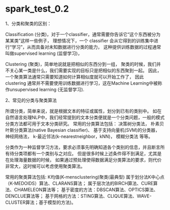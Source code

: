 # spark_test_0.2
1、分类和聚类的区别：

Classification (分类)，对于一个classifier，通常需要你告诉它“这个东西被分为某某类”这样一些例子，
理想情况下，一个 classifier 会从它得到的训练集中进行“学习”，从而具备对未知数据进行分类的能力，
这种提供训练数据的过程通常叫做supervised learning (监督学习)，

Clustering (聚类)，简单地说就是把相似的东西分到一组，
聚类的时候，我们并不关心某一类是什么，我们需要实现的目标只是把相似的东西聚到一起。
因此，一个聚类算法通常只需要知道如何计算相似度就可以开始工作了，
因此 clustering 通常并不需要使用训练数据进行学习，这在Machine Learning中被称作unsupervised learning (无监督学习).

2、常见的分类与聚类算法

所谓分类，简单来说，就是根据文本的特征或属性，划分到已有的类别中。
如在自然语言处理NLP中，我们经常提到的文本分类便就是一个分类问题，一般的模式分类方法都可用于文本分类研究。
常用的分类算法包括：
    决策树分类法，
    朴素贝叶斯分类算法(native Bayesian classifier)、
    基于支持向量机(SVM)的分类器，
    神经网络法，
    k-最近邻法(k-nearestneighbor，kNN)，
    模糊分类法
等等。

分类作为一种监督学习方法，要求必须事先明确知道各个类别的信息，并且断言所有待分类项都有一个类别与之对应。
但是很多时候上述条件得不到满足，尤其是在处理海量数据的时候，
如果通过预处理使得数据满足分类算法的要求，则代价非常大，这时候可以考虑使用聚类算法。

常用的聚类算法包括:
K均值(K-mensclustering)聚类(最典型)
属于划分法K中心点（K-MEDOIDS）算法、CLARANS算法；
属于层次法的BIRCH算法、CURE算法、CHAMELEON算法等；
基于密度的方法：DBSCAN算法、OPTICS算法、DENCLUE算法等；
基于网格的方法：STING算法、CLIQUE算法、WAVE-CLUSTER算法；基于模型的方法)。